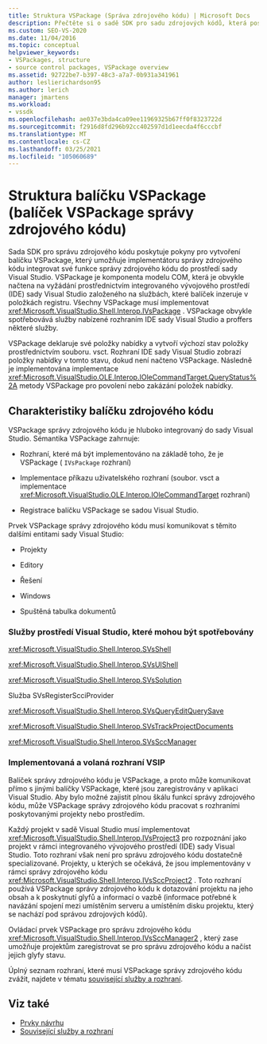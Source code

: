 ```yaml
---
title: Struktura VSPackage (Správa zdrojového kódu) | Microsoft Docs
description: Přečtěte si o sadě SDK pro sadu zdrojových kódů, která poskytuje pokyny pro VSPackage se implementátorem správy zdrojového kódu pro integraci se sadou Visual Studio.
ms.custom: SEO-VS-2020
ms.date: 11/04/2016
ms.topic: conceptual
helpviewer_keywords:
- VSPackages, structure
- source control packages, VSPackage overview
ms.assetid: 92722be7-b397-48c3-a7a7-0b931a341961
author: leslierichardson95
ms.author: lerich
manager: jmartens
ms.workload:
- vssdk
ms.openlocfilehash: ae037e3bda4ca09ee11969325b67ff0f8323722d
ms.sourcegitcommit: f2916d8fd296b92cc402597d1d1eecda4f6cccbf
ms.translationtype: MT
ms.contentlocale: cs-CZ
ms.lasthandoff: 03/25/2021
ms.locfileid: "105060689"
---
```

# <a name="vspackage-structure-source-control-vspackage"></a>Struktura balíčku VSPackage (balíček VSPackage správy zdrojového kódu)

Sada SDK pro správu zdrojového kódu poskytuje pokyny pro vytvoření balíčku VSPackage, který umožňuje implementátoru správy zdrojového kódu integrovat své funkce správy zdrojového kódu do prostředí sady Visual Studio. VSPackage je komponenta modelu COM, která je obvykle načtena na vyžádání prostřednictvím integrovaného vývojového prostředí (IDE) sady Visual Studio založeného na službách, které balíček inzeruje v položkách registru. Všechny VSPackage musí implementovat <xref:Microsoft.VisualStudio.Shell.Interop.IVsPackage> . VSPackage obvykle spotřebovává služby nabízené rozhraním IDE sady Visual Studio a proffers některé služby.

VSPackage deklaruje své položky nabídky a vytvoří výchozí stav položky prostřednictvím souboru. vsct. Rozhraní IDE sady Visual Studio zobrazí položky nabídky v tomto stavu, dokud není načteno VSPackage. Následně je implementována implementace <xref:Microsoft.VisualStudio.OLE.Interop.IOleCommandTarget.QueryStatus%2A> metody VSPackage pro povolení nebo zakázání položek nabídky.

## <a name="source-control-package-characteristics"></a>Charakteristiky balíčku zdrojového kódu

VSPackage správy zdrojového kódu je hluboko integrovaný do sady Visual Studio. Sémantika VSPackage zahrnuje:

- Rozhraní, které má být implementováno na základě toho, že je VSPackage ( `IVsPackage` rozhraní)

- Implementace příkazu uživatelského rozhraní (soubor. vsct a implementace <xref:Microsoft.VisualStudio.OLE.Interop.IOleCommandTarget> rozhraní)

- Registrace balíčku VSPackage se sadou Visual Studio.

Prvek VSPackage správy zdrojového kódu musí komunikovat s těmito dalšími entitami sady Visual Studio:

- Projekty

- Editory

- Řešení

- Windows

- Spuštěná tabulka dokumentů

### <a name="visual-studio-environment-services-that-may-be-consumed"></a>Služby prostředí Visual Studio, které mohou být spotřebovány

<xref:Microsoft.VisualStudio.Shell.Interop.SVsShell>

<xref:Microsoft.VisualStudio.Shell.Interop.SVsUIShell>

<xref:Microsoft.VisualStudio.Shell.Interop.SVsSolution>

Služba SVsRegisterScciProvider

<xref:Microsoft.VisualStudio.Shell.Interop.SVsQueryEditQuerySave>

<xref:Microsoft.VisualStudio.Shell.Interop.SVsTrackProjectDocuments>

<xref:Microsoft.VisualStudio.Shell.Interop.SVsSccManager>

### <a name="vsip-interfaces-implemented-and-called"></a>Implementovaná a volaná rozhraní VSIP

Balíček správy zdrojového kódu je VSPackage, a proto může komunikovat přímo s jinými balíčky VSPackage, které jsou zaregistrovány v aplikaci Visual Studio. Aby bylo možné zajistit plnou škálu funkcí správy zdrojového kódu, může VSPackage správy zdrojového kódu pracovat s rozhraními poskytovanými projekty nebo prostředím.

Každý projekt v sadě Visual Studio musí implementovat <xref:Microsoft.VisualStudio.Shell.Interop.IVsProject3> pro rozpoznání jako projekt v rámci integrovaného vývojového prostředí (IDE) sady Visual Studio. Toto rozhraní však není pro správu zdrojového kódu dostatečně specializované. Projekty, u kterých se očekává, že jsou implementovány v rámci správy zdrojového kódu <xref:Microsoft.VisualStudio.Shell.Interop.IVsSccProject2> . Toto rozhraní používá VSPackage správy zdrojového kódu k dotazování projektu na jeho obsah a k poskytnutí glyfů a informací o vazbě (informace potřebné k navázání spojení mezi umístěním serveru a umístěním disku projektu, který se nachází pod správou zdrojových kódů).

Ovládací prvek VSPackage pro správu zdrojového kódu <xref:Microsoft.VisualStudio.Shell.Interop.IVsSccManager2> , který zase umožňuje projektům zaregistrovat se pro správu zdrojového kódu a načíst jejich glyfy stavu.

Úplný seznam rozhraní, které musí VSPackage správy zdrojového kódu zvážit, najdete v tématu [související služby a rozhraní](../../extensibility/internals/related-services-and-interfaces-source-control-vspackage.md).

## <a name="see-also"></a>Viz také

- [Prvky návrhu](../../extensibility/internals/source-control-vspackage-design-elements.md)
- [Související služby a rozhraní](../../extensibility/internals/related-services-and-interfaces-source-control-vspackage.md)
